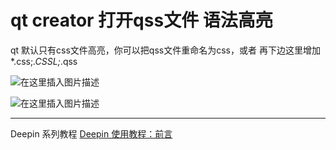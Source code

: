 # qt creator 打开qss文件 语法高亮


qt 默认只有css文件高亮，你可以把qss文件重命名为css，或者
再下边这里增加*.css;*.CSSL;*.qss

![在这里插入图片描述](https://img-blog.csdnimg.cn/20191115173445669.png?x-oss-process=image/watermark,type_ZmFuZ3poZW5naGVpdGk,shadow_10,text_aHR0cHM6Ly9ibG9nLmNzZG4ubmV0L2ExNTAwNTc4NDMyMA==,size_16,color_FFFFFF,t_70)

![在这里插入图片描述](https://img-blog.csdnimg.cn/20191115173346838.png?x-oss-process=image/watermark,type_ZmFuZ3poZW5naGVpdGk,shadow_10,text_aHR0cHM6Ly9ibG9nLmNzZG4ubmV0L2ExNTAwNTc4NDMyMA==,size_16,color_FFFFFF,t_70)

---
Deepin  系列教程
[Deepin 使用教程：前言](https://blog.csdn.net/a15005784320/article/details/103083242)